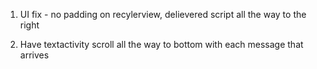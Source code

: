 1) UI fix - no padding on recylerview, delievered script all the way to the right

2) Have textactivity scroll all the way to bottom with each message that arrives
